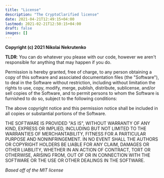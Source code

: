 ```yaml
---
title: "License"
description: "The CryptoClarified license"
date: 2021-04-21T12:49:15+04:00
lastmod: 2021-02-21T12:50:15+04:00
draft: false
images: []
---
```


**Copyright (c) 2021 Nikolai Nekrutenko**

**TLDR**: You can do whatever you please with our code, however we aren't responsible for anything that may happen if you do. 

Permission is hereby granted, free of charge, to any person obtaining a copy
of this software and associated documentation files (the "Software"), to deal
in the Software without restriction, including without limitation the rights
to use, copy, modify, merge, publish, distribute, sublicense, and/or sell
copies of the Software, and to permit persons to whom the Software is
furnished to do so, subject to the following conditions:

The above copyright notice and this permission notice shall be included in all
copies or substantial portions of the Software.

THE SOFTWARE IS PROVIDED "AS IS", WITHOUT WARRANTY OF ANY KIND, EXPRESS OR
IMPLIED, INCLUDING BUT NOT LIMITED TO THE WARRANTIES OF MERCHANTABILITY,
FITNESS FOR A PARTICULAR PURPOSE AND NONINFRINGEMENT. IN NO EVENT SHALL THE
AUTHORS OR COPYRIGHT HOLDERS BE LIABLE FOR ANY CLAIM, DAMAGES OR OTHER
LIABILITY, WHETHER IN AN ACTION OF CONTRACT, TORT OR OTHERWISE, ARISING FROM,
OUT OF OR IN CONNECTION WITH THE SOFTWARE OR THE USE OR OTHER DEALINGS IN THE
SOFTWARE.

*Based off of the MIT license*
